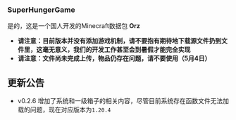 ### SuperHungerGame
是的，这是一个国人开发的Minecraft数据包
**Orz**

- **请注意：目前版本并没有添加游戏机制，请不要抱有期待地下载源文件扔到文件里，这毫无意义，我们的开发工作甚至会到暑假才能完全实现**  
- **请注意：文件尚未完成上传，物品仍存在问题，请不要使用（5月4日）**
## 更新公告
- v0.2.6 增加了系统和一级箱子的相关内容，尽管目前系统存在函数文件无法加载的问题，现在对应版本为`1.20.4`
